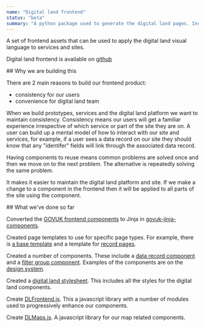 ```yaml
---
name: "Digital land frontend"
status: "beta"
summary: "A python package used to generate the digital land pages. Includes templates, stylesheets and javascript modules."
---
```


A set of frontend assets that can be used to apply the digital land visual language to services and sites.

<div class="highlight-box--cta">
<p class="govuk-body">Digital land frontend is available on <a href="https://github.com/digital-land/frontend">github</a></p>
</div>

## Why we are building this

There are 2 main reasons to build our frontend product:

* consistency for our users
* convenience for digital land team

When we build prototypes, services and the digital land platform we want to maintain consistency. Consistency means our users will get a familiar experience irrespective of which service or part of the site they are on. A user can build up a mental model of how to interact with our site and services, for example, if a user sees a data record on our site they should know that any "identifer" fields will link through the associated data record.

Having components to reuse means common problems are solved once and then we move on to the next problem. The alternative is repeatedly solving the same problem.

It makes it easier to maintain the digital land platform and site. If we make a change to a component in the frontend then it will be applied to all parts of the site using the component.

## What we've done so far

Converted the [GOVUK frontend components](https://github.com/alphagov/govuk-frontend) to Jinja in [govuk-jinja-components](https://github.com/digital-land/govuk-jinja-components).

Created page templates to use for specific page types. For example, there is [a base template](https://github.com/digital-land/frontend/blob/main/digital_land_frontend/templates/dlf-base.html) and a template for [record pages](https://github.com/digital-land/frontend/blob/main/digital_land_frontend/templates/page-per-thing/record.html).

Created a number of components. These include a [data record component](https://github.com/digital-land/frontend/blob/main/digital_land_frontend/templates/components/data-record/macro.html) and a [filter group component](https://github.com/digital-land/frontend/blob/main/digital_land_frontend/templates/components/filter-group/macro.html). Examples of the components are on the [design system](https://digital-land.github.io/design-system/).

Created a [digital land stylesheet](https://github.com/digital-land/frontend/blob/main/digital_land_frontend/static/stylesheets/dl-frontend.css). This includes all the styles for the digital land components.

Create [DLFrontend.js](https://github.com/digital-land/frontend/blob/main/digital_land_frontend/static/javascripts/dl-frontend.js). This a javascript library with a number of modules used to progressively enhance our components.

Create [DLMaps.js](). A javascript library for our map related components.
